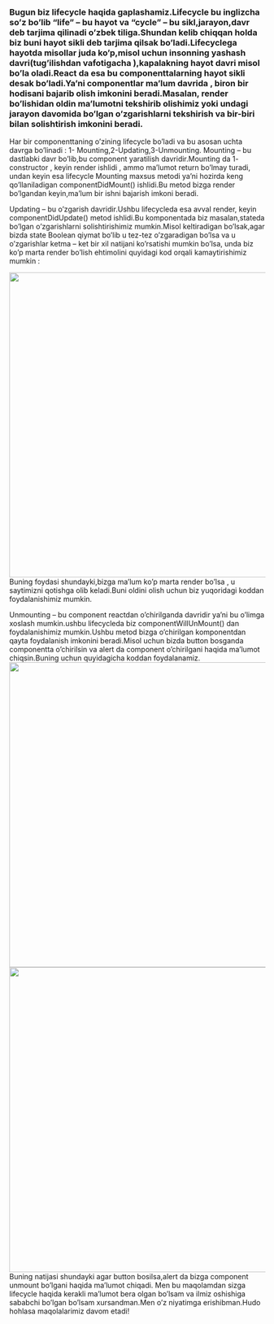 ### Bugun biz lifecycle haqida gaplashamiz.Lifecycle bu inglizcha so’z bo’lib “life” – bu hayot va “cycle” – bu sikl,jarayon,davr deb tarjima qilinadi o’zbek tiliga.Shundan kelib chiqqan holda biz buni hayot sikli deb tarjima qilsak bo’ladi.Lifecyclega hayotda misollar juda ko’p,misol uchun insonning yashash davri(tug’ilishdan  vafotigacha ),kapalakning hayot davri  misol bo’la oladi.React da esa bu componenttalarning hayot sikli desak bo’ladi.Ya’ni componentlar ma’lum davrida , biron bir hodisani bajarib olish imkonini beradi.Masalan, render bo’lishidan oldin ma’lumotni tekshirib olishimiz yoki undagi jarayon davomida bo’lgan o’zgarishlarni tekshirish va bir-biri bilan solishtirish imkonini beradi.
Har bir componenttaning o’zining lifecycle bo’ladi va bu asosan uchta davrga bo’linadi : 1- Mounting,2-Updating,3-Unmounting.
Mounting – bu dastlabki davr bo’lib,bu component yaratilish davridir.Mounting da 1- constructor , keyin render ishlidi , ammo  ma’lumot return bo’lmay turadi, undan keyin esa lifecycle Mounting  maxsus metodi ya’ni hozirda keng qo’llaniladigan componentDidMount() ishlidi.Bu metod bizga render bo’lgandan keyin,ma’lum  bir ishni bajarish imkoni beradi.

Updating – bu o’zgarish davridir.Ushbu lifecycleda  esa avval render, keyin componentDidUpdate() metod ishlidi.Bu komponentada biz masalan,stateda bo’lgan o’zgarishlarni solishtirishimiz mumkin.Misol keltiradigan bo’lsak,agar bizda state Boolean qiymat bo’lib u tez-tez o’zgaradigan bo’lsa va u o’zgarishlar ketma – ket bir xil natijani ko’rsatishi mumkin bo’lsa, unda biz ko’p marta render bo’lish ehtimolini quyidagi kod orqali kamaytirishimiz mumkin : 

<img src="https://magenta-bublanina-52c5d3.netlify.app/images/code2.png" width="600px" >
Buning foydasi shundayki,bizga ma’lum ko’p marta render bo’lsa , u saytimizni qotishga olib keladi.Buni oldini olish uchun biz yuqoridagi koddan foydalanishimiz mumkin.

Unmounting – bu component reactdan o’chirilganda davridir ya’ni bu o’limga xoslash mumkin.ushbu lifecycleda biz componentWillUnMount() dan foydalanishimiz mumkin.Ushbu metod bizga o’chirilgan komponentdan qayta foydalanish imkonini beradi.Misol uchun bizda button bosganda componentta o’chirilsin va alert da component o’chirilgani haqida ma’lumot chiqsin.Buning uchun quyidagicha koddan foydalanamiz.
<img src="https://magenta-bublanina-52c5d3.netlify.app/images/code4.png" width="600px">
<img src="https://magenta-bublanina-52c5d3.netlify.app/images/code2.png" width="600px">
Buning natijasi shundayki agar button bosilsa,alert da bizga component unmount bo’lgani haqida ma’lumot chiqadi.
Men bu maqolamdan sizga lifecycle haqida kerakli ma’lumot bera olgan bo’lsam va ilmiz oshishiga sababchi bo’lgan bo’lsam xursandman.Men o’z niyatimga erishibman.Hudo hohlasa maqolalarimiz davom etadi! 
